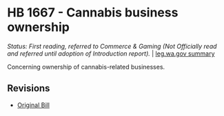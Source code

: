 # HB 1667 - Cannabis business ownership
*Status: First reading, referred to Commerce & Gaming (Not Officially read and referred until adoption of Introduction report).* | [leg.wa.gov summary](https://app.leg.wa.gov/billsummary?BillNumber=1667&Year=2021)

Concerning ownership of cannabis-related businesses.

## Revisions
* [Original Bill](1/)